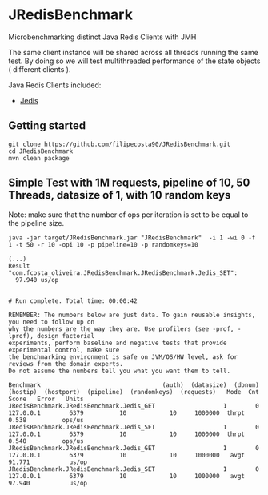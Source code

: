 # JRedisBenchmark

Microbenchmarking distinct Java Redis Clients with JMH

The same client instance will be shared across all threads running the same test.
By doing so we will test multithreaded performance of the state objects ( different clients ).

Java Redis Clients included:
- [Jedis](https://github.com/xetorthio/jedis)

## Getting started 
```
git clone https://github.com/filipecosta90/JRedisBenchmark.git
cd JRedisBenchmark
mvn clean package
```

## Simple Test with 1M requests, pipeline of 10, 50 Threads, datasize of 1, with 10 random keys
Note: make sure that the number of ops per iteration is set to be equal to the pipeline size. 
```console
java -jar target/JRedisBenchmark.jar "JRedisBenchmark"  -i 1 -wi 0 -f 1 -t 50 -r 10 -opi 10 -p pipeline=10 -p randomkeys=10
```

```console
(...)
Result "com.fcosta_oliveira.JRedisBenchmark.JRedisBenchmark.Jedis_SET":
  97.940 us/op


# Run complete. Total time: 00:00:42

REMEMBER: The numbers below are just data. To gain reusable insights, you need to follow up on
why the numbers are the way they are. Use profilers (see -prof, -lprof), design factorial
experiments, perform baseline and negative tests that provide experimental control, make sure
the benchmarking environment is safe on JVM/OS/HW level, ask for reviews from the domain experts.
Do not assume the numbers tell you what you want them to tell.

Benchmark                                  (auth)  (datasize)  (dbnum)   (hostip)  (hostport)  (pipeline)  (randomkeys)  (requests)   Mode  Cnt   Score   Error   Units
JRedisBenchmark.JRedisBenchmark.Jedis_GET                   1        0  127.0.0.1        6379          10            10     1000000  thrpt        0.538          ops/us
JRedisBenchmark.JRedisBenchmark.Jedis_SET                   1        0  127.0.0.1        6379          10            10     1000000  thrpt        0.540          ops/us
JRedisBenchmark.JRedisBenchmark.Jedis_GET                   1        0  127.0.0.1        6379          10            10     1000000   avgt       91.771           us/op
JRedisBenchmark.JRedisBenchmark.Jedis_SET                   1        0  127.0.0.1        6379          10            10     1000000   avgt       97.940           us/op

```
